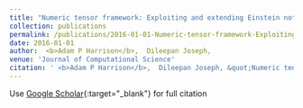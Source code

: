 ```yaml
---
title: "Numeric tensor framework: Exploiting and extending Einstein notation"
collection: publications
permalink: /publications/2016-01-01-Numeric-tensor-framework-Exploiting-and-extending-Einstein-notation
date: 2016-01-01
author:  <b>Adam P Harrison</b>,  Dileepan Joseph, 
venue: 'Journal of Computational Science'
citation: ' <b>Adam P Harrison</b>,  Dileepan Joseph, &quot;Numeric tensor framework: Exploiting and extending Einstein notation.&quot; Journal of Computational Science, 2016.'
---
```

Use [Google Scholar](https://scholar.google.com/scholar?q=Numeric+tensor+framework:+Exploiting+and+extending+Einstein+notation){:target="_blank"} for full citation
